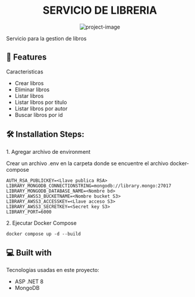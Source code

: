 <h1 align="center" id="title">SERVICIO DE LIBRERIA</h1>

<p align="center"><img src="https://github.com/vape2205/arquitectura-library-service" alt="project-image"></p>

<p id="description">Servicio para la gestion de libros</p>
  
  
<h2>🧐 Features</h2>

Caracteristicas

*   Crear libros
*   Eliminar libros
*   Listar libros
*   Listar libros por titulo
*   Listar libros por autor
*   Buscar libros por id

<h2>🛠️ Installation Steps:</h2>

<p>1. Agregar archivo de environment</p>

Crear un archivo .env en la carpeta donde se encuentre el archivo docker-compose

```
AUTH_RSA_PUBLICKEY=<Llave publica RSA>
LIBRARY_MONGODB_CONNECTIONSTRING=mongodb://library.mongo:27017
LIBRARY_MONGODB_DATABASE_NAME=<Nombre bd>
LIBRARY_AWSS3_BUCKETNAME=<Nombre bucket S3>
LIBRARY_AWSS3_ACCESSKEY=<Llave acceso S3>
LIBRARY_AWSS3_SECRETKEY=<Secret key S3>
LIBRARY_PORT=6000

```

<p>2. Ejecutar Docker Compose</p>

```
docker compose up -d --build
```

<h2>💻 Built with</h2>

Tecnologias usadas en este proyecto:

*   ASP .NET 8
*   MongoDB